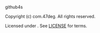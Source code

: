 [comment]: <> (Don't edit this file!)
[comment]: <> (It is automatically updated after every release of https://github.com/47degrees/.github)
[comment]: <> (If you want to suggest a change, please open a PR or issue in that repository)

github4s

Copyright (c)  com.47deg. All rights reserved.

Licensed under . See [LICENSE](LICENSE.md) for terms.